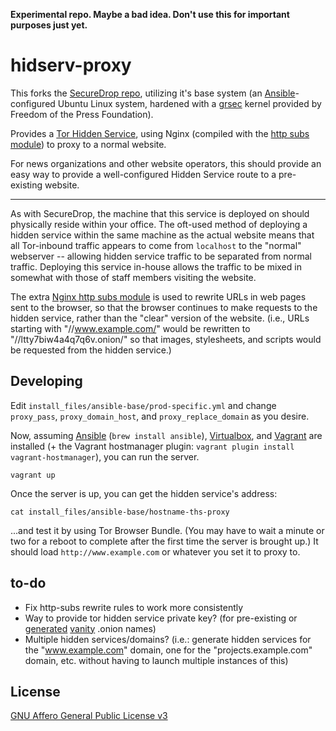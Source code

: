 **Experimental repo. Maybe a bad idea. Don't use this for important purposes just yet.**

# hidserv-proxy

This forks the [SecureDrop repo](https://github.com/freedomofpress/securedrop/), utilizing it's base system (an [Ansible](http://www.ansible.com/home)-configured Ubuntu Linux system, hardened with a [grsec](https://grsecurity.net/) kernel provided by Freedom of the Press Foundation).

Provides a [Tor Hidden Service](https://www.torproject.org/docs/hidden-services.html.en), using Nginx (compiled with the [http subs module](http://wiki.nginx.org/HttpSubsModule)) to proxy to a normal website.

For news organizations and other website operators, this should provide an easy way to provide a well-configured Hidden Service route to a pre-existing website.

---

As with SecureDrop, the machine that this service is deployed on should physically reside within your office. The oft-used method of deploying a hidden service within the same machine as the actual website means that all Tor-inbound traffic appears to come from `localhost` to the "normal" webserver -- allowing hidden service traffic to be separated from normal traffic. Deploying this service in-house allows the traffic to be mixed in somewhat with those of staff members visiting the website.

The extra [Nginx http subs module](http://wiki.nginx.org/HttpSubsModule) is used to rewrite URLs in web pages sent to the browser, so that the browser continues to make requests to the hidden service, rather than the "clear" version of the website. (i.e., URLs starting with "//www.example.com/" would be rewritten to "//ltty7biw4a4q7q6v.onion/" so that images, stylesheets, and scripts would be requested from the hidden service.)

## Developing

Edit `install_files/ansible-base/prod-specific.yml` and change `proxy_pass`, `proxy_domain_host`, and `proxy_replace_domain` as you desire.

Now, assuming [Ansible](http://www.ansible.com/home) (`brew install ansible`), [Virtualbox](https://www.virtualbox.org/wiki/Downloads), and [Vagrant](https://www.vagrantup.com/) are installed (+ the Vagrant hostmanager plugin: `vagrant plugin install vagrant-hostmanager`), you can run the server.

```
vagrant up
```

Once the server is up, you can get the hidden service's address:

```
cat install_files/ansible-base/hostname-ths-proxy
```
...and test it by using Tor Browser Bundle. (You may have to wait a minute or two for a reboot to complete after the first time the server is brought up.) It should load `http://www.example.com` or whatever you set it to proxy to.

## to-do

* Fix http-subs rewrite rules to work more consistently
* Way to provide tor hidden service private key? (for pre-existing or [generated](https://github.com/Freaken/Shallot) [vanity](https://github.com/lachesis/scallion) .onion names)
* Multiple hidden services/domains? (i.e.: generate hidden services for the "www.example.com" domain, one for the "projects.example.com" domain, etc. without having to launch multiple instances of this)

## License

[GNU Affero General Public License v3](/LICENSE)
